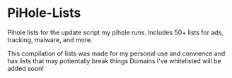 # PiHole-Lists
Pihole lists for the update script my pihole runs. Includes 50+ lists for ads, tracking, malware, and more.

This compilation of lists was made for my personal use and convience and has lists that may potientally break things
Domains I've whitelisted will be added soon!
